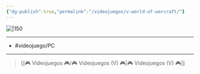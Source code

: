 ```yaml
---
{"dg-publish":true,"permalink":"/videojuegos/v-world-of-warcraft/"}
---
```



![|150](https://images.igdb.com/igdb/image/upload/t_cover_big/co2l7z.jpg)

---

- #videojuego/PC 

---

> [[🎮 Videojuegos 🎮/🎮 Videojuegos (V) 🎮\|🎮 Videojuegos (V) 🎮]]
